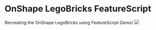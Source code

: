 # OnShape LegoBricks FeatureScript
Recreating the OnShape LegoBricks using FeatureScript
*Demo*/
![](images/Lego.gif)
